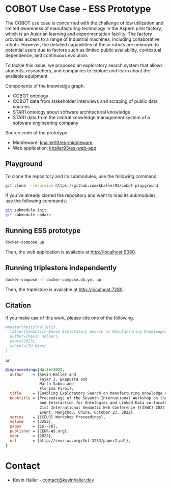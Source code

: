 # COBOT Use Case - ESS Prototype

The COBOT use case is concerned with the challenge of low utilization and 
limited awareness of manufacturing technology in the Aspern pilot factory, which
is an Austrian learning and experimentation facility. The factory provides
access to a range of industrial machines, including collaborative robots. 
However, the detailed capabilities of these robots are unknown to potential
users due to factors such as limited public availability, contextual dependence,
and continuous evolution. 

To tackle this issue, we proposed an exploratory search system that allows
students, researchers, and companies to explore and learn about the available
equipment.

Components of the knowledge graph:

* COBOT ontology
* COBOT data from stakeholder interviews and scraping of public data sources
* STAR1 ontology about software architectural knowledge
* STAR1 data from the central knowledge management system of a software
engineering company

Source code of the prototype:

* Middleware: [khaller93/es-middleware](https://github.com/khaller93/es-middleware)
* Web application: [khaller93/es-web-app](https://github.com/khaller93/es-web-app)

## Playground
To clone the repository and its submodules, use the following command:

```bash
git clone --recursive https://github.com/khaller93/cobot-playground
```
If you've already cloned the repository and want to load its submodules, use the
following commands:

```bash
git submodule init
git submodule update
```

## Running ESS prototype

```bash
docker-compose up
```

Then, the web application is available at [http://localhost:9080](http://localhost:9080).

## Running triplestore independently

```bash
docker-compose -f docker-compose.db.yml up
```

Then, the triplestore is available at [http://localhost:7280](http://localhost:7280).

## Citation

If you make use of this work, please cite one of the following.

```bibtex
@masterthesis{haller23,
  title={Semantics-Based Exploratory Search on Manufacturing Knowledge},
  author={Kevin Haller},
  year={2023},
  school={TU Wien}
}
```
or
```bibtex
@inproceedings{Haller2022,
  author    = {Kevin Haller and
               Fajar J. Ekaputra and
               Marta Sabou and
               Florina Piroi},
  title     = {Enabling Exploratory Search on Manufacturing Knowledge Graphs},
  booktitle = {Proceedings of the Seventh International Workshop on the Visualization
               and Interaction for Ontologies and Linked Data co-located with the
               21st International Semantic Web Conference {(ISWC} 2022), Virtual
               Event, Hangzhou, China, October 23, 2022},
  series    = {{CEUR} Workshop Proceedings},
  volume    = {3253},
  pages     = {16--28},
  publisher = {CEUR-WS.org},
  year      = {2022},
  url       = {http://ceur-ws.org/Vol-3253/paper2.pdf},
}
```

# Contact

* Kevin Haller - [contact@kevinhaller.dev](mailto:contact@kevinhaller.dev)